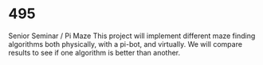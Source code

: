 # 495
Senior Seminar / Pi Maze
This project will implement different maze finding algorithms both physically, with a pi-bot, and virtually.
We will compare results to see if one algorithm is better than another.
